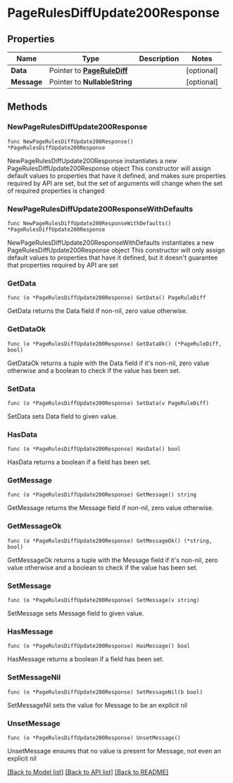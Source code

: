# PageRulesDiffUpdate200Response

## Properties

Name | Type | Description | Notes
------------ | ------------- | ------------- | -------------
**Data** | Pointer to [**PageRuleDiff**](PageRuleDiff.md) |  | [optional] 
**Message** | Pointer to **NullableString** |  | [optional] 

## Methods

### NewPageRulesDiffUpdate200Response

`func NewPageRulesDiffUpdate200Response() *PageRulesDiffUpdate200Response`

NewPageRulesDiffUpdate200Response instantiates a new PageRulesDiffUpdate200Response object
This constructor will assign default values to properties that have it defined,
and makes sure properties required by API are set, but the set of arguments
will change when the set of required properties is changed

### NewPageRulesDiffUpdate200ResponseWithDefaults

`func NewPageRulesDiffUpdate200ResponseWithDefaults() *PageRulesDiffUpdate200Response`

NewPageRulesDiffUpdate200ResponseWithDefaults instantiates a new PageRulesDiffUpdate200Response object
This constructor will only assign default values to properties that have it defined,
but it doesn't guarantee that properties required by API are set

### GetData

`func (o *PageRulesDiffUpdate200Response) GetData() PageRuleDiff`

GetData returns the Data field if non-nil, zero value otherwise.

### GetDataOk

`func (o *PageRulesDiffUpdate200Response) GetDataOk() (*PageRuleDiff, bool)`

GetDataOk returns a tuple with the Data field if it's non-nil, zero value otherwise
and a boolean to check if the value has been set.

### SetData

`func (o *PageRulesDiffUpdate200Response) SetData(v PageRuleDiff)`

SetData sets Data field to given value.

### HasData

`func (o *PageRulesDiffUpdate200Response) HasData() bool`

HasData returns a boolean if a field has been set.

### GetMessage

`func (o *PageRulesDiffUpdate200Response) GetMessage() string`

GetMessage returns the Message field if non-nil, zero value otherwise.

### GetMessageOk

`func (o *PageRulesDiffUpdate200Response) GetMessageOk() (*string, bool)`

GetMessageOk returns a tuple with the Message field if it's non-nil, zero value otherwise
and a boolean to check if the value has been set.

### SetMessage

`func (o *PageRulesDiffUpdate200Response) SetMessage(v string)`

SetMessage sets Message field to given value.

### HasMessage

`func (o *PageRulesDiffUpdate200Response) HasMessage() bool`

HasMessage returns a boolean if a field has been set.

### SetMessageNil

`func (o *PageRulesDiffUpdate200Response) SetMessageNil(b bool)`

 SetMessageNil sets the value for Message to be an explicit nil

### UnsetMessage
`func (o *PageRulesDiffUpdate200Response) UnsetMessage()`

UnsetMessage ensures that no value is present for Message, not even an explicit nil

[[Back to Model list]](HOW-TO.md#documentation-for-models) [[Back to API list]](HOW-TO.md#documentation-for-api-endpoints) [[Back to README]](HOW-TO.md)


